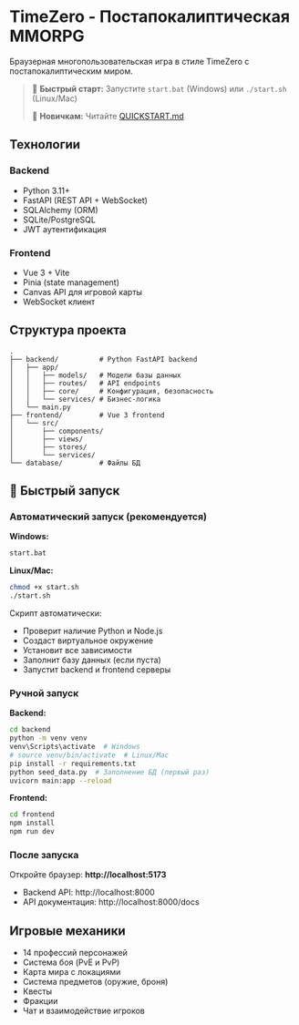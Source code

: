 # TimeZero - Постапокалиптическая MMORPG

Браузерная многопользовательская игра в стиле TimeZero с постапокалиптическим миром.

> 🚀 **Быстрый старт:** Запустите `start.bat` (Windows) или `./start.sh` (Linux/Mac)
>
> 📖 **Новичкам:** Читайте [QUICKSTART.md](QUICKSTART.md)

## Технологии

### Backend
- Python 3.11+
- FastAPI (REST API + WebSocket)
- SQLAlchemy (ORM)
- SQLite/PostgreSQL
- JWT аутентификация

### Frontend
- Vue 3 + Vite
- Pinia (state management)
- Canvas API для игровой карты
- WebSocket клиент

## Структура проекта

```
.
├── backend/          # Python FastAPI backend
│   ├── app/
│   │   ├── models/   # Модели базы данных
│   │   ├── routes/   # API endpoints
│   │   ├── core/     # Конфигурация, безопасность
│   │   └── services/ # Бизнес-логика
│   └── main.py
├── frontend/         # Vue 3 frontend
│   └── src/
│       ├── components/
│       ├── views/
│       ├── stores/
│       └── services/
└── database/         # Файлы БД
```

## 🚀 Быстрый запуск

### Автоматический запуск (рекомендуется)

**Windows:**
```bash
start.bat
```

**Linux/Mac:**
```bash
chmod +x start.sh
./start.sh
```

Скрипт автоматически:
- Проверит наличие Python и Node.js
- Создаст виртуальное окружение
- Установит все зависимости
- Заполнит базу данных (если пуста)
- Запустит backend и frontend серверы

### Ручной запуск

**Backend:**
```bash
cd backend
python -m venv venv
venv\Scripts\activate  # Windows
# source venv/bin/activate  # Linux/Mac
pip install -r requirements.txt
python seed_data.py  # Заполнение БД (первый раз)
uvicorn main:app --reload
```

**Frontend:**
```bash
cd frontend
npm install
npm run dev
```

### После запуска

Откройте браузер: **http://localhost:5173**

- Backend API: http://localhost:8000
- API документация: http://localhost:8000/docs

## Игровые механики

- 14 профессий персонажей
- Система боя (PvE и PvP)
- Карта мира с локациями
- Система предметов (оружие, броня)
- Квесты
- Фракции
- Чат и взаимодействие игроков
